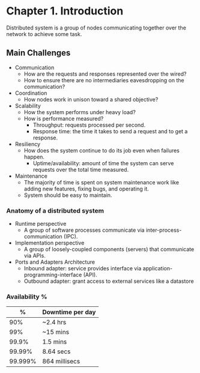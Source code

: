 # Chapter 1. Introduction

Distributed system is a group of nodes communicating together over the network to achieve some task.

## Main Challenges
- Communication
  - How are the requests and responses represented over the wired?
  - How to ensure there are no intermediaries eavesdropping on the communication?
- Coordination
  - How nodes work in unison toward a shared objective?
- Scalability
  - How the system performs under heavy load?
  - How is performance measured?
    - Throughput: requests processed per second.
    - Response time: the time it takes to send a request and to get a response.
- Resiliency
  - How does the system continue to do its job even when failures happen.
    - Uptime/availability: amount of time the system can serve requests over the total time measured.
- Maintenance
  - The majority of time is spent on system maintenance work like adding new features, fixing bugs, and operating it.
  - System should be easy to maintain.

### Anatomy of a distributed system

- Runtime perspective
  - A group of software processes communicate via inter-process-communication (IPC).
- Implementation perspective
  - A group of loosely-coupled components (servers) that communicate via APIs.
- Ports and Adapters Architecture
  - Inbound adapter: service provides interface via application-programming-interface (API).
  - Outbound adapter: grant access to external services like a datastore

### Availability %
| % | Downtime per day |
|---|------------------|
| 90% | ~2.4 hrs |
| 99% | ~15 mins |
| 99.9% | 1.5 mins |
| 99.99% | 8.64 secs |
| 99.999% | 864 millisecs |